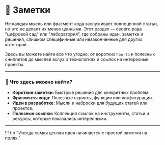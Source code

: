 # 📝 Заметки

Не каждая мысль или фрагмент кода заслуживает полноценной статьи, но это не делает их менее ценными. Этот раздел — своего рода "цифровой сад" или "лаборатория", где собраны идеи, заметки и решения, слишком специфичные или незаконченные для других категорий.

Здесь вы можете найти всё что угодно: от коротких `how-to` и полезных сниппетов до мыслей вслух о технологиях и ссылок на интересные проекты.

---

### 🧭 Что здесь можно найти?

*   **Короткие заметки:** Быстрые решения для конкретных проблем.
*   **Фрагменты кода:** Полезные скрипты, функции или конфигурации.
*   **Идеи в разработке:** Мысли и наброски для будущих статей или проектов.
*   **Полезные ссылки:** Коллекция ссылок на инструменты, статьи и ресурсы, которые показались интересными.

---

!!! tip "Иногда самая ценная идея начинается с простой заметки на полях."